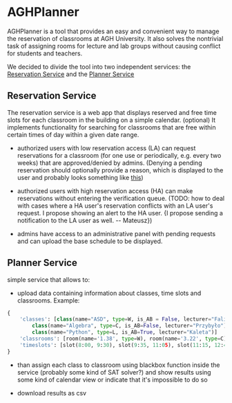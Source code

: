 # AGHPlanner 

AGHPlanner is a tool that provides an easy and convenient way to manage the reservation of classrooms at AGH University. It also solves the nontrivial task of assigning rooms for lecture and lab groups without causing conflict for students and teachers.

We decided to divide the tool into two independent services: the [Reservation Service](#reservation-service) and the [Planner Service](#planner-service)

## Reservation Service

The reservation service is a web app that displays reserved and free time slots for each classroom in the building on a simple calendar.
(optional) It implements functionality for searching for classrooms that are free within certain times of day within a given date range.

- authorized users with low reservation access (LA) can request reservations for a classroom (for one use or periodically, e.g. every two weeks) that are approved/denied by admins. (Denying a pending reservation should optionally provide a reason, which is displayed to the user and probably looks something like [this](https://www.reddit.com/r/MurderedByWords/comments/ajioa3/that_time_governor_arnold_schwarzenegger_sent_a/))

- authorized users with high reservation access (HA) can make reservations without entering the verification queue. (TODO: how to deal with cases where a HA user's reservation conflicts with an LA user's request. I propose showing an alert to the HA user. {I propose sending a notification to the LA user as well. -- Mateusz})

- admins have access to an administrative panel with pending requests and can upload the base schedule to be displayed.

## Planner Service

simple service that allows to:

- upload data containing information about classes, time slots and classrooms. Example:

```python
{
	'classes': [class(name="ASD", type=W, is_AB = False, lecturer="Faliszewski"), 
		class(name="Algebra", type=C, is_AB=False, lecturer="Przybyło"), 
		class(name="Python", type=L, is_AB=True, lecturer="Kaleta")]
	'classrooms': [room(name='1.38', type=W), room(name='3.22', type=C), room(name='3.27d', type=L&C)]
	'timeslots': [slot(8:00, 9:30), slot(9:35, 11:05), slot(11:15, 12:45), slot(12:50, 14:20)]
}
```

- than assign each class to classroom using blackbox function inside the service (probably some kind of SAT solver?) and show results using some kind of calendar view or indicate that it's impossible to do so

- download results as csv

